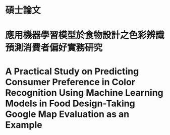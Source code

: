 # 碩士論文
# 應用機器學習模型於食物設計之色彩辨識預測消費者偏好實務研究
# A Practical Study on Predicting Consumer Preference in Color Recognition Using Machine Learning Models in Food Design-Taking Google Map Evaluation as an Example
